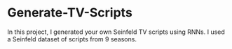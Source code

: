 # Generate-TV-Scripts
In this project, I generated your own Seinfeld TV scripts using RNNs. I used a Seinfeld dataset of scripts from 9 seasons.
